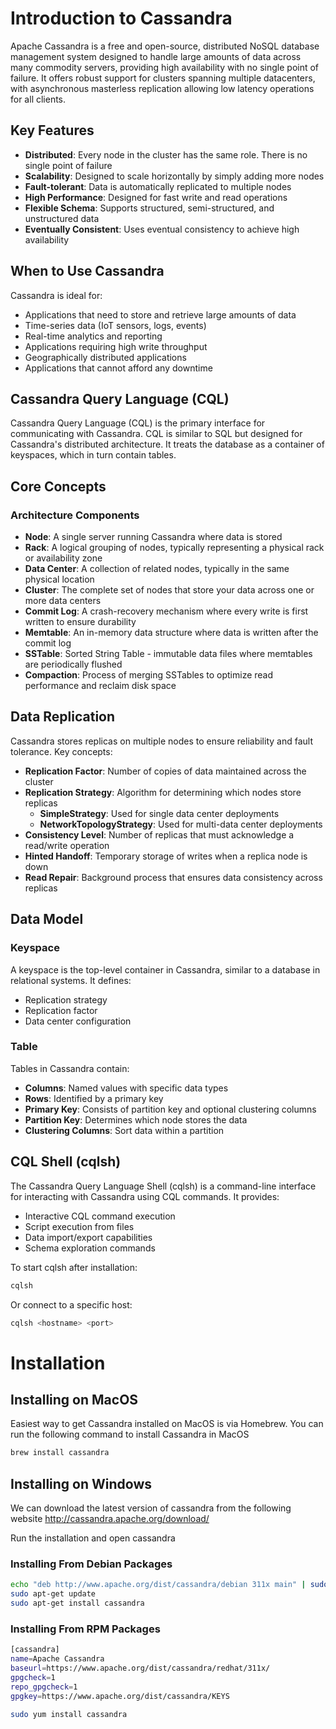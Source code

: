 # Introduction to Cassandra

Apache Cassandra is a free and open-source, distributed NoSQL database management system designed to handle large amounts of data across many commodity servers, providing high availability with no single point of failure. It offers robust support for clusters spanning multiple datacenters, with asynchronous masterless replication allowing low latency operations for all clients.

## Key Features

- **Distributed**: Every node in the cluster has the same role. There is no single point of failure
- **Scalability**: Designed to scale horizontally by simply adding more nodes
- **Fault-tolerant**: Data is automatically replicated to multiple nodes
- **High Performance**: Designed for fast write and read operations
- **Flexible Schema**: Supports structured, semi-structured, and unstructured data
- **Eventually Consistent**: Uses eventual consistency to achieve high availability

## When to Use Cassandra

Cassandra is ideal for:
- Applications that need to store and retrieve large amounts of data
- Time-series data (IoT sensors, logs, events)
- Real-time analytics and reporting
- Applications requiring high write throughput
- Geographically distributed applications
- Applications that cannot afford any downtime

## Cassandra Query Language (CQL)

Cassandra Query Language (CQL) is the primary interface for communicating with Cassandra. CQL is similar to SQL but designed for Cassandra's distributed architecture. It treats the database as a container of keyspaces, which in turn contain tables.

## Core Concepts

### Architecture Components

- **Node**: A single server running Cassandra where data is stored
- **Rack**: A logical grouping of nodes, typically representing a physical rack or availability zone
- **Data Center**: A collection of related nodes, typically in the same physical location
- **Cluster**: The complete set of nodes that store your data across one or more data centers
- **Commit Log**: A crash-recovery mechanism where every write is first written to ensure durability
- **Memtable**: An in-memory data structure where data is written after the commit log
- **SSTable**: Sorted String Table - immutable data files where memtables are periodically flushed
- **Compaction**: Process of merging SSTables to optimize read performance and reclaim disk space

## Data Replication

Cassandra stores replicas on multiple nodes to ensure reliability and fault tolerance. Key concepts:

- **Replication Factor**: Number of copies of data maintained across the cluster
- **Replication Strategy**: Algorithm for determining which nodes store replicas
  - **SimpleStrategy**: Used for single data center deployments
  - **NetworkTopologyStrategy**: Used for multi-data center deployments
- **Consistency Level**: Number of replicas that must acknowledge a read/write operation
- **Hinted Handoff**: Temporary storage of writes when a replica node is down
- **Read Repair**: Background process that ensures data consistency across replicas

## Data Model

### Keyspace
A keyspace is the top-level container in Cassandra, similar to a database in relational systems. It defines:
- Replication strategy
- Replication factor
- Data center configuration

### Table
Tables in Cassandra contain:
- **Columns**: Named values with specific data types
- **Rows**: Identified by a primary key
- **Primary Key**: Consists of partition key and optional clustering columns
- **Partition Key**: Determines which node stores the data
- **Clustering Columns**: Sort data within a partition

## CQL Shell (cqlsh)

The Cassandra Query Language Shell (cqlsh) is a command-line interface for interacting with Cassandra using CQL commands. It provides:
- Interactive CQL command execution
- Script execution from files
- Data import/export capabilities
- Schema exploration commands

To start cqlsh after installation:
```bash
cqlsh
```

Or connect to a specific host:
```bash
cqlsh <hostname> <port>
``` 

# Installation

## Installing on MacOS

Easiest way to get Cassandra installed on MacOS is via Homebrew. You can run the following command to install Cassandra in MacOS
```sh
brew install cassandra
```

## Installing on Windows

We can download the latest version of cassandra from the following website
http://cassandra.apache.org/download/

Run the installation and open cassandra

### Installing From Debian Packages
```sh
echo "deb http://www.apache.org/dist/cassandra/debian 311x main" | sudo tee -a /etc/apt/sources.list.d/cassandra.sources.list
sudo apt-get update
sudo apt-get install cassandra
```

### Installing From RPM Packages
```sh
[cassandra]
name=Apache Cassandra
baseurl=https://www.apache.org/dist/cassandra/redhat/311x/
gpgcheck=1
repo_gpgcheck=1
gpgkey=https://www.apache.org/dist/cassandra/KEYS

sudo yum install cassandra
```
